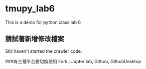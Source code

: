 # tmupy_lab6
This is a demo for python class lab 6

## 請試著新增修改檔案
Still haven't started the crawler code.

###有三種平台要切換使用
Fork : Jupter lab, Github, GithubDesktop 